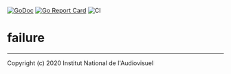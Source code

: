 [![GoDoc](https://godoc.org/github.com/arnumina/failure?status.svg)](https://godoc.org/github.com/arnumina/failure)
[![Go Report Card](https://goreportcard.com/badge/github.com/arnumina/failure)](https://goreportcard.com/report/github.com/arnumina/failure)
![CI](https://github.com/arnumina/failure/workflows/CI/badge.svg)

# failure

---
Copyright (c) 2020 Institut National de l'Audiovisuel
